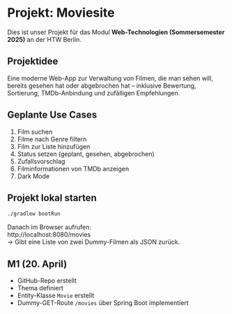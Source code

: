 # Projekt: Moviesite

Dies ist unser Projekt für das Modul **Web-Technologien (Sommersemester 2025)** an der HTW Berlin.

## Projektidee

Eine moderne Web-App zur Verwaltung von Filmen, die man sehen will, bereits gesehen hat oder abgebrochen hat – inklusive Bewertung, Sortierung, TMDb-Anbindung und zufälligen Empfehlungen.

## Geplante Use Cases

1. Film suchen  
2. Filme nach Genre filtern  
3. Film zur Liste hinzufügen  
4. Status setzen (geplant, gesehen, abgebrochen)  
5. Zufallsvorschlag  
6. Filminformationen von TMDb anzeigen  
7. Dark Mode 

## Projekt lokal starten

```bash
./gradlew bootRun
```

Danach im Browser aufrufen:  
http://localhost:8080/movies  
→ Gibt eine Liste von zwei Dummy-Filmen als JSON zurück.

## M1 (20. April)

- GitHub-Repo erstellt  
- Thema definiert  
- Entity-Klasse `Movie` erstellt  
- Dummy-GET-Route `/movies` über Spring Boot implementiert